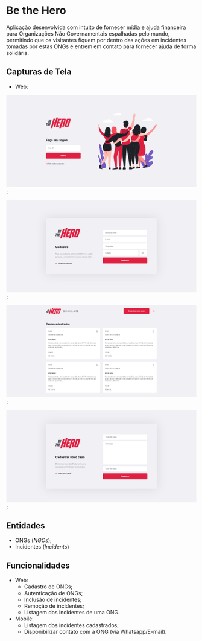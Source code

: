 # Be the Hero

Aplicação desenvolvida com intuito de fornecer mídia e ajuda financeira para Organizações Não Governamentais espalhadas pelo mundo, permitindo que os visitantes fiquem por dentro das ações em incidentes tomadas por estas ONGs e entrem em contato para fornecer ajuda de forma solidária.

## Capturas de Tela

- Web:

![Página de autenticação](./web/screenshots/LogOn.png);

![Página de cadastro](./web/screenshots/Register.png);

![Página de perfil](./web/screenshots/Profile.png);

![Página de inclusão de novos incidentes](./web/screenshots/NewIncident.png);

## Entidades

- ONGs (_NGOs_);
- Incidentes (_Incidents_)

## Funcionalidades

- Web:
  - Cadastro de ONGs;
  - Autenticação de ONGs;
  - Inclusão de incidentes;
  - Remoção de incidentes;
  - Listagem dos incidentes de uma ONG.
- Mobile:
  - Listagem dos incidentes cadastrados;
  - Disponibilizar contato com a ONG (via Whatsapp/E-mail).
